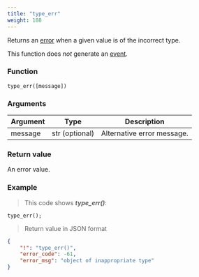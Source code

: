 ```yaml
---
title: "type_err"
weight: 188
---
```


Returns an [error](../../data-types/error) when a given value is of the incorrect type.

This function does *not* generate an [event](../../overview/events).

### Function
`type_err([message])`

### Arguments
Argument | Type | Description
-------- | ---- | -----------
message | str (optional) | Alternative error message.

### Return value
An error value.

### Example

> This code shows ***type_err()***:

```thingsdb,json_response
type_err();
```

> Return value in JSON format

```json
{
    "!": "type_err()",
    "error_code": -61,
    "error_msg": "object of inappropriate type"
}
```
